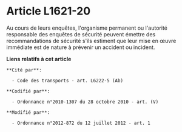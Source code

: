 # Article L1621-20

Au cours de leurs enquêtes, l'organisme permanent ou l'autorité responsable des enquêtes de sécurité peuvent émettre des
recommandations de sécurité s'ils estiment que leur mise en œuvre immédiate est de nature à prévenir un accident ou incident.

**Liens relatifs à cet article**

	**Cité par**:

	  - Code des transports - art. L6222-5 (Ab)

	**Codifié par**:

	  - Ordonnance n°2010-1307 du 28 octobre 2010 - art. (V)

	**Modifié par**:

	  - Ordonnance n°2012-872 du 12 juillet 2012 - art. 1
